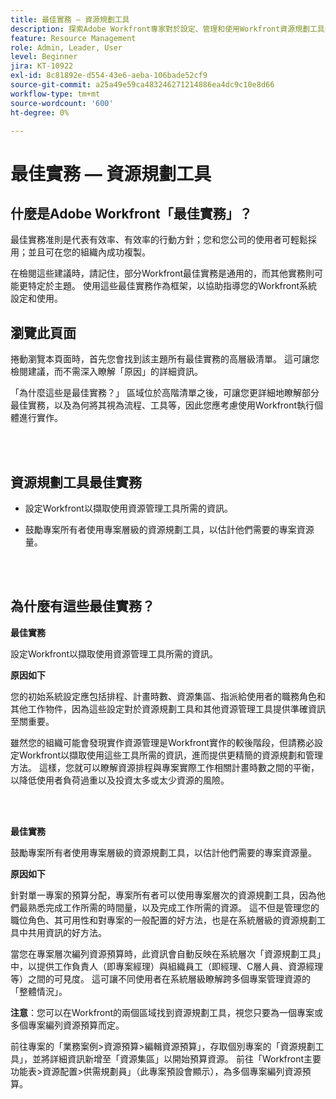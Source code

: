 ```yaml
---
title: 最佳實務 — 資源規劃工具
description: 探索Adobe Workfront專家對於設定、管理和使用Workfront資源規劃工具的最佳實務建議。
feature: Resource Management
role: Admin, Leader, User
level: Beginner
jira: KT-10922
exl-id: 8c81892e-d554-43e6-aeba-106bade52cf9
source-git-commit: a25a49e59ca483246271214886ea4dc9c10e8d66
workflow-type: tm+mt
source-wordcount: '600'
ht-degree: 0%

---
```


# 最佳實務 — 資源規劃工具

## 什麼是Adobe Workfront「最佳實務」？

最佳實務准則是代表有效率、有效率的行動方針；您和您公司的使用者可輕鬆採用；並且可在您的組織內成功複製。

在檢閱這些建議時，請記住，部分Workfront最佳實務是通用的，而其他實務則可能更特定於主題。 使用這些最佳實務作為框架，以協助指導您的Workfront系統設定和使用。

## 瀏覽此頁面

捲動瀏覽本頁面時，首先您會找到該主題所有最佳實務的高層級清單。 這可讓您檢閱建議，而不需深入瞭解「原因」的詳細資訊。

「為什麼這些是最佳實務？」 區域位於高階清單之後，可讓您更詳細地瞭解部分最佳實務，以及為何將其視為流程、工具等，因此您應考慮使用Workfront執行個體進行實作。

</br>
</br>

## 資源規劃工具最佳實務

* 設定Workfront以擷取使用資源管理工具所需的資訊。

* 鼓勵專案所有者使用專案層級的資源規劃工具，以估計他們需要的專案資源量。

</br>
</br>

## 為什麼有這些最佳實務？

**最佳實務**

設定Workfront以擷取使用資源管理工具所需的資訊。

**原因如下**

您的初始系統設定應包括排程、計畫時數、資源集區、指派給使用者的職務角色和其他工作物件，因為這些設定對於資源規劃工具和其他資源管理工具提供準確資訊至關重要。

雖然您的組織可能會發現實作資源管理是Workfront實作的較後階段，但請務必設定Workfront以擷取使用這些工具所需的資訊，進而提供更精簡的資源規劃和管理方法。 這樣，您就可以瞭解資源排程與專案實際工作相關計畫時數之間的平衡，以降低使用者負荷過重以及投資太多或太少資源的風險。

</br>
</br>

**最佳實務**

鼓勵專案所有者使用專案層級的資源規劃工具，以估計他們需要的專案資源量。

**原因如下**

針對單一專案的預算分配，專案所有者可以使用專案層次的資源規劃工具，因為他們最熟悉完成工作所需的時間量，以及完成工作所需的資源。 這不但是管理您的職位角色、其可用性和對專案的一般配置的好方法，也是在系統層級的資源規劃工具中共用資訊的好方法。

當您在專案層次編列資源預算時，此資訊會自動反映在系統層次「資源規劃工具」中，以提供工作負責人（即專案經理）與組織員工（即經理、C層人員、資源經理等）之間的可見度。 這可讓不同使用者在系統層級瞭解跨多個專案管理資源的「整體情況」。

**注意**：您可以在Workfront的兩個區域找到資源規劃工具，視您只要為一個專案或多個專案編列資源預算而定。

前往專案的「業務案例>資源預算>編輯資源預算」，存取個別專案的「資源規劃工具」，並將詳細資訊新增至「資源集區」以開始預算資源。
前往「Workfront主要功能表>資源配置>供需規劃員」（此專案預設會顯示），為多個專案編列資源預算。
